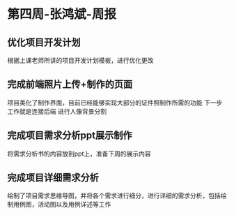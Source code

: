 # 第四周-张鸿斌-周报

## 优化项目开发计划

根据上课老师所讲的项目开发计划模板，进行优化更改

## 完成前端照片上传+制作的页面

项目美化了制作界面，目前已经能够实现大部分的证件照制作所需的功能 下一步工作就是连接后端 进行人像背景分割

## 完成项目需求分析ppt展示制作

将需求分析书的内容放到ppt上，准备下周的展示内容

## 完成项目详细需求分析

绘制了项目需求思维导图，并将各个需求进行细分，进行详细的需求分析，包括绘制用例图，活动图以及用例详述等工作